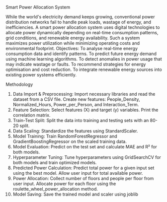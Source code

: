 Smart Power Allocation System 

While the world's electricity demand keeps growing, conventional power distribution networks fail to handle peak loads, wastage of energy, and inefficiencies. A smart power allocation system uses digital technologies to allocate power dynamically depending on real-time consumption patterns, grid conditions, and renewable energy availability. Such a system maximizes power utilization while minimizing operating costs and environmental footprint.
Objectives:
To analyse real-time energy consumption data and identify patterns.
To predict future energy demand using machine learning algorithms.
To detect anomalies in power usage that may indicate wastage or faults.
To recommend strategies for energy optimisation and cost reduction.
To integrate renewable energy sources into existing power systems efficiently.

Methodology

1. Data Import & Preprocessing:
Import necessary libraries and read the dataset from a CSV file.
Create new features: People_Density, Normalized_Hours, Power_per_Person, and Interaction_Term.
2. Feature Selection:
Select features (X) and target (y) variables.
Print the correlation matrix.
3. Train-Test Split:
Split the data into training and testing sets with an 80-20 split.
4. Data Scaling:
Standardize the features using StandardScaler.
5. Model Training:
Train RandomForestRegressor and GradientBoostingRegressor on the scaled training data.
6. Model Evaluation:
Predict on the test set and calculate MAE and R² for both models.
7. Hyperparameter Tuning:
Tune hyperparameters using GridSearchCV for both models and train optimized models.
8. Predicted Power Calculation:
Predict total power for a given input set using the best model.
Allow user input for total available power.
9. Power Allocation:
Collect number of floors and people per floor from user input.
Allocate power for each floor using the roulette_wheel_power_allocation method.
10. Model Saving:
Save the trained model and scaler using joblib
